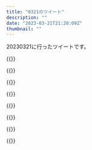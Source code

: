 ```yaml
---
title: "0321のツイート"
description: ""
date: "2023-03-21T21:20:09Z"
thumbnail: ""
---
```

20230321に行ったツイートです。
<!--more-->
{{<tweetlike text="買ったベルトを切るのを忘れてはや2週間" screenname="jme/k.h (@JME_KH)" url="https://twitter.com/JME_KH/status/1637948419359789057?ref_src=twsrc%5Etfw" date="March 20 2023">}}

{{<tweetlike text="人が少ないと思ったら今日は祝日か" screenname="jme/k.h (@JME_KH)" url="https://twitter.com/JME_KH/status/1637950192409518080?ref_src=twsrc%5Etfw" date="March 20 2023">}}

{{<tweetlike text="うおおおおお" screenname="jme/k.h (@JME_KH)" url="https://twitter.com/JME_KH/status/1638008893812146176?ref_src=twsrc%5Etfw" date="March 20 2023">}}

{{<tweetlike text="自分も含めて手のひらが大変なことになってる人が多そう" screenname="jme/k.h (@JME_KH)" url="https://twitter.com/JME_KH/status/1638009556520538113?ref_src=twsrc%5Etfw" date="March 20 2023">}}

{{<tweetlike text="意味不明のカード" screenname="jme/k.h (@JME_KH)" url="https://twitter.com/JME_KH/status/1638017694699225089?ref_src=twsrc%5Etfw" date="March 20 2023">}}

{{<tweetlike text="ドルイドっていう単語、マイナーなのか\nまあマイナーか\nいや、あらすじではドルイドじゃん" screenname="jme/k.h (@JME_KH)" url="https://twitter.com/JME_KH/status/1638115093845258240?ref_src=twsrc%5Etfw" date="March 21 2023">}}

{{<tweetlike text="さあ、どの作品の船編に近いか\nエグゾディア破られるか、じゃんけんするか、王位継承者決めながらヤクザの抗争が始まるか" screenname="jme/k.h (@JME_KH)" url="https://twitter.com/JME_KH/status/1638193586008391680?ref_src=twsrc%5Etfw" date="March 21 2023">}}

{{<tweetlike text="自分の呟きがつまらない" screenname="jme/k.h (@JME_KH)" url="https://twitter.com/JME_KH/status/1638197401482846208?ref_src=twsrc%5Etfw" date="March 21 2023">}}

